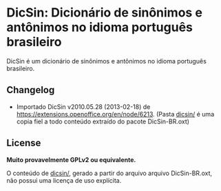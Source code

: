 # DicSin: Dicionário de sinônimos e antônimos no idioma português brasileiro
DicSin é um dicionário de sinônimos e antônimos no idioma português brasileiro.

## Changelog

- Importado DicSin v2010.05.28 (2013-02-18) de
  <https://extensions.openoffice.org/en/node/6213>. (Pasta [dicsin/](dicsin) é uma
  copia fiel a todo conteúdo extraído do pacote DicSin-BR.oxt)

## License

**Muito provavelmente GPLv2 ou equivalente.**

O conteúdo de [dicsin/](dicsin), gerado a partir do arquivo arquivo
DicSin-BR.oxt, não possui uma licença de uso explícita.
